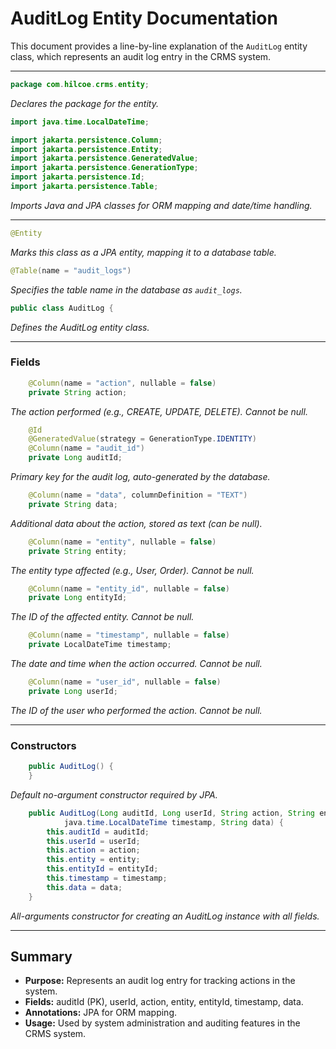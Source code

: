 # AuditLog Entity Documentation

This document provides a line-by-line explanation of the `AuditLog` entity class, which represents an audit log entry in the CRMS system.

---

```java
package com.hilcoe.crms.entity;
```
*Declares the package for the entity.*

```java
import java.time.LocalDateTime;

import jakarta.persistence.Column;
import jakarta.persistence.Entity;
import jakarta.persistence.GeneratedValue;
import jakarta.persistence.GenerationType;
import jakarta.persistence.Id;
import jakarta.persistence.Table;
```
*Imports Java and JPA classes for ORM mapping and date/time handling.*

---

```java
@Entity
```
*Marks this class as a JPA entity, mapping it to a database table.*

```java
@Table(name = "audit_logs")
```
*Specifies the table name in the database as `audit_logs`.*

```java
public class AuditLog {
```
*Defines the AuditLog entity class.*

---

### Fields

```java
    @Column(name = "action", nullable = false)
    private String action;
```
*The action performed (e.g., CREATE, UPDATE, DELETE). Cannot be null.*

```java
    @Id
    @GeneratedValue(strategy = GenerationType.IDENTITY)
    @Column(name = "audit_id")
    private Long auditId;
```
*Primary key for the audit log, auto-generated by the database.*

```java
    @Column(name = "data", columnDefinition = "TEXT")
    private String data;
```
*Additional data about the action, stored as text (can be null).*

```java
    @Column(name = "entity", nullable = false)
    private String entity;
```
*The entity type affected (e.g., User, Order). Cannot be null.*

```java
    @Column(name = "entity_id", nullable = false)
    private Long entityId;
```
*The ID of the affected entity. Cannot be null.*

```java
    @Column(name = "timestamp", nullable = false)
    private LocalDateTime timestamp;
```
*The date and time when the action occurred. Cannot be null.*

```java
    @Column(name = "user_id", nullable = false)
    private Long userId;
```
*The ID of the user who performed the action. Cannot be null.*

---

### Constructors

```java
    public AuditLog() {
    }
```
*Default no-argument constructor required by JPA.*

```java
    public AuditLog(Long auditId, Long userId, String action, String entity, Long entityId,
            java.time.LocalDateTime timestamp, String data) {
        this.auditId = auditId;
        this.userId = userId;
        this.action = action;
        this.entity = entity;
        this.entityId = entityId;
        this.timestamp = timestamp;
        this.data = data;
    }
```
*All-arguments constructor for creating an AuditLog instance with all fields.*

---

## Summary
- **Purpose:** Represents an audit log entry for tracking actions in the system.
- **Fields:** auditId (PK), userId, action, entity, entityId, timestamp, data.
- **Annotations:** JPA for ORM mapping.
- **Usage:** Used by system administration and auditing features in the CRMS system.
